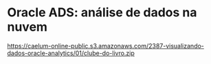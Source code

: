 # Oracle ADS: análise de dados na nuvem
https://caelum-online-public.s3.amazonaws.com/2387-visualizando-dados-oracle-analytics/01/clube-do-livro.zip
